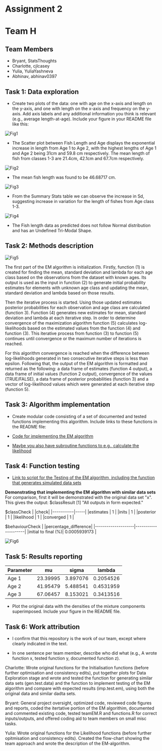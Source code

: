 # Assignment 2
# Team H

## Team Members
+ Bryant, StatsThoughts
+ Charlotte, cjlcasey
+ Yulia, YuliaYashneva
+ Abhinav, abhinav0397

## Task 1: Data exploration

- Create two plots of the data: one with age on the x-axis and length on the y-axis, and one with length on the x-axis and frequency on the y-axis.  Add axis labels and any additional information you think is relevant (e.g., average length-at-age). Include your figure in your README file like this: 

![Fig1](https://github.com/eirenjacobson/MT4113-A2-TeamH/blob/master/Figures/Scatterplot.png)

* The Scatter plot between Fish Length and Age displays the exponential increase in length from Age 1 to Age 2, with the highest lengths of Age 1 and Age 2 being 31cm and 59.8 cm respectively. The mean length of fish from classes 1-3 are 21.4cm, 42.1cm and 67.7cm respectively.  

![Fig2](https://github.com/eirenjacobson/MT4113-A2-TeamH/blob/master/Figures/Boxplot.png)

* The mean fish length was found to be 46.68717 cm.

![Fig3](https://github.com/eirenjacobson/MT4113-A2-TeamH/blob/master/Figures/Plain%20Histo.png)
*	From the Summary Stats table we can observe the increase in Sd, suggesting increase in variation for the length of fishes from Age class 1-3. 

![Fig4](https://github.com/eirenjacobson/MT4113-A2-TeamH/blob/master/Figures/Density%20Histo.png)

*	The Fish length data as predicted does not follow Normal distribution and has an Undefined Tri-Modal Shape.


## Task 2: Methods description

![Fig5](https://github.com/eirenjacobson/MT4113-A2-TeamH/blob/master/Figures/EM-Algorithm_1-2.png)

The first part of the EM algorithm is initialization. Firstly, function (1) is created for finding the mean, standard deviation and lambda for each age class based on the observations from the dataset with known ages. Its output is used as the input in function (2) to generate initial probability estimates for elements with unknown age class and updating the mean, standard deviation and lambda based on those results. 

Then the iterative process is started. Using those updated estimates posterior probabilities for each observation and age class are calculated (function 3). Function (4) generates new estimates for mean, standard deviation and lambda at each iterative step. In order to determine convergence of the maximization algorithm function (5) calculates log-likelihoods based on the estimated values from the function (4) and function (3). This iterative process from function (3) to function (5) continues until convergence or the maximum number of iterations is reached. 

For this algorithm convergence is reached when the difference between log-likelihoods generated in two consecutive iterative steps is less than epsilon. Following that, the output of the EM algorithm is formatted and returned as the following: a data frame of estimates (function 4 output), a data frame of initial values (function 2 output), convergence of the values (TRUE/FALSE), a data frame of posterior probabilities (function 3) and a vector of log-likelihood values which were generated at each iterative step (function 5).

## Task 3: Algorithm implementation

- Create modular code consisting of a set of documented and tested functions implementing this algorithm. Include links to these functions in the README file:

- [Code for implementing the EM algorithm](https://github.com/MT4113/2018/blob/master/Assignments/A2/StarterRepo/Scripts/teamEM.R)

- [Maybe you also have subroutine functions to e.g., calculate the likelihood](https://github.com/MT4113/2018/blob/master/Assignments/A2/StarterRepo/Scripts/calcLikelihood.R)

## Task 4: Function testing
- [Link to script for the Testing of the EM algorithm, including the function that generates simulated data sets](https://github.com/eirenjacobson/MT4113-A2-TeamH/blob/master/Scripts/Testing%20EM.R)

**Demonstrating that implementing the EM algorithm with similar data sets** 
For comparison, first it will be demonstrated with the original data set "x". This gives the output:
$classResult
[1] "All outputs in form expected."

$classCheck
|           |check|
|-----------|-----|
|estimates  |  1  |
|inits      |  1  |
|posterior  |  1  |
|likelihood |  1  |
|converged  |  1  |

$behaviourCheck
|                    |percentage_difference|
|--------------------|---------------------|
|initial to final (%)|     0.0005939173    |

![Fig6](https://github.com/eirenjacobson/MT4113-A2-TeamH/blob/master/Figures/OriginalRplot.png)


## Task 5: Results reporting

| Parameter | mu | sigma | lambda |
|-----------|----|-------|--------|
| Age 1     | 23.39995  | 3.897076     | 0.2054526      |
| Age 2     | 41.95479  | 5.488541     | 0.4531959      |
| Age 3     | 67.06457  | 8.153021     | 0.3413516      |
 
- Plot the original data with the densities of the mixture components superimposed.  Include your figure in the README file.

## Task 6: Work attribution

- I confirm that this repository is the work of our team, except where clearly indicated in the text.

- In one sentence per team member, describe who did what (e.g., A wrote function x, tested function y, documented function z).

Charlotte: Wrote original functions for the Initialisation functions (before further optimisation and consistency edits), put together plots for Data Exploration stage and wrote and tested the function for generating similar data sets (gen.test.data) and the function to implement testing of the EM algorithm and compare with expected results (imp.test.em), using both the original data and similar dadta sets.

Bryant: General project oversight, optimized code, reviewed code figures and reports, coded the itertative portion of the EM algorithim, documented and commented existing code, tested teamEM.R and functions.R for correct inputs/outputs, and offered coding aid to team members on small misc tasks. 

Yulia: Wrote original functions for the Likelihood functions (before further opitmisation and consistency edits). Created the flow-chart showing the team approach and wrote the description of the EM-algorithm.
